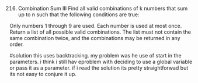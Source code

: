 216. Combination Sum III
Find all valid combinations of k numbers that sum up to n such that the following conditions are true:

Only numbers 1 through 9 are used.
Each number is used at most once.
Return a list of all possible valid combinations. The list must not contain the same combination twice, and the combinations may be returned in any order.

 #solution
 this uses backtracking. my problem was he use of start in the parameters. i think i still hav eproblem with deciding to use a global variable or pass it as a parameter. if i read the solution its pretty straightforwad but its not easy to conjure it up. 
